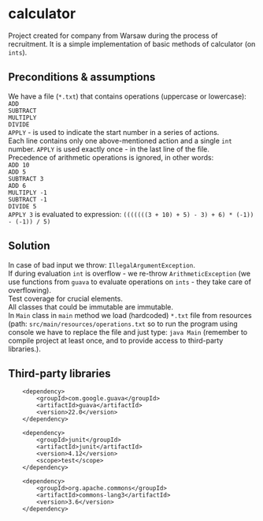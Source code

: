 # calculator
Project created for company from Warsaw during the process of 
recruitment. It is a simple implementation of basic methods of 
calculator (on `ints`).
## Preconditions & assumptions
We have a file (`*.txt`) that contains operations (uppercase or 
lowercase):  
`ADD`  
`SUBTRACT`  
`MULTIPLY`  
`DIVIDE`  
`APPLY` - is used to indicate the start number in a series of actions.  
Each line contains only one above-mentioned action and a single `int` 
number. `APPLY` is used exactly once - in the last line of the file.  
Precedence of arithmetic operations is ignored, in other words:  
`ADD 10`  
`ADD 5`  
`SUBTRACT 3`  
`ADD 6`  
`MULTIPLY -1`  
`SUBTRACT -1`  
`DIVIDE 5`  
`APPLY 3`
is evaluated to expression:
`(((((((3 + 10) + 5) - 3) + 6) * (-1)) - (-1)) / 5)`


## Solution
In case of bad input we throw: `IllegalArgumentException`.  
If during evaluation `int` is overflow - 
we re-throw `ArithmeticException` (we use functions from `guava` to 
evaluate operations on `ints` - they take care of overflowing).  
Test coverage for crucial elements.  
All classes that could be immutable are immutable.  
In `Main` class in `main` method we load (hardcoded) `*.txt` file 
from resources (path: `src/main/resources/operations.txt` so to run 
the program using console we have to replace the file and just type: 
`java Main` (remember to compile project at least once, and to 
provide access to third-party libraries.).
## Third-party libraries
        <dependency>
            <groupId>com.google.guava</groupId>
            <artifactId>guava</artifactId>
            <version>22.0</version>
        </dependency>

        <dependency>
            <groupId>junit</groupId>
            <artifactId>junit</artifactId>
            <version>4.12</version>
            <scope>test</scope>
        </dependency>
        
        <dependency>
            <groupId>org.apache.commons</groupId>
            <artifactId>commons-lang3</artifactId>
            <version>3.6</version>
        </dependency>